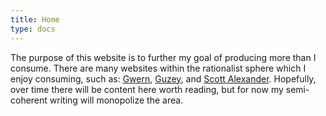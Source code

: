 ```yaml
---
title: Home
type: docs
---
```


The purpose of this website is to further my goal of producing more than I consume. There are many websites within the rationalist sphere which I enjoy consuming, such as: [Gwern](https://gwern.net), [Guzey](https://guzey.com), and [Scott Alexander](https://astralcodexten.substack.com). Hopefully, over time there will be content here worth reading, but for now my semi-coherent writing will monopolize the area.